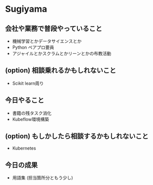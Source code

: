 # Sugiyama

## 会社や業務で普段やっていること

- 機械学習とかデータサイエンスとか
- Python ペアプロ要員
- アジャイルとかスクラムとかリーンとかの布教活動

## (option) 相談乗れるかもしれないこと

- Scikit learn周り

## 今日やること

- 書籍の残タスク消化
- Kubeflow環境構築

## (option) もしかしたら相談するかもしれないこと

- Kubernetes

## 今日の成果

- 用語集 (担当箇所分ともう少し)
